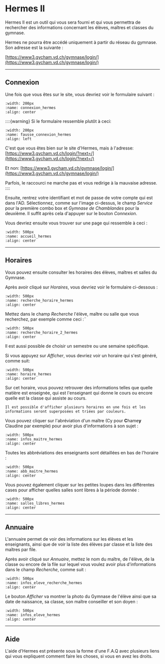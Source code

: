 # Hermes II

Hermes II est un outil qui vous sera fourni et qui vous permettra de rechercher des informations concernant les élèves, maîtres et classes du gymnase.

Hermes ne pourra être accédé uniquement à partir du réseau du gymnase. Son adresse est la suivante : 

[https://www3.gycham.vd.ch/gymnase/login/](https://www3.gycham.vd.ch/gymnase/login/)

---

## Connexion

Une fois que vous êtes sur le site, vous devriez voir le formulaire suivant :

```{image} images/connexion_hermes.png
:width: 200px
:name: connexion_hermes
:align: center
```

::::{warning}
Si le formulaire ressemble plutôt à ceci:

```{image} images/fausse_connexion_hermes.png
:width: 200px
:name: fausse_connexion_hermes
:align: left
```

C'est que vous êtes bien sur le site d'Hermes, mais à l'adresse: [https://www3.gycham.vd.ch/login/?next=/](https://www3.gycham.vd.ch/login/?next=/)

Et non: [https://www3.gycham.vd.ch/gymnase/login/](https://www3.gycham.vd.ch/gymnase/login/)

Parfois, le raccourci ne marche pas et vous redirige à la mauvaise adresse.
::::

Ensuite, rentrez votre identifiant et mot de passe de votre compte qui est dans l'AD. Sélectionnez, comme sur l'image ci-dessus, le champ *Service* pour la première combo box et *Gymnase de Chamblandes* pour la deuxième. Il suffit après cela d'appuyer sur le bouton *Connexion*.

Vous devriez ensuite vous trouver sur une page qui ressemble à ceci :

```{image} images/accueil_hermes.png
:width: 500px
:name: accueil_hermes
:align: center
```

---

## Horaires

Vous pouvez ensuite consulter les horaires des élèves, maîtres et salles du Gymnase.

Après avoir cliqué sur *Horaires*, vous devriez voir le formulaire ci-dessous :

```{image} images/recherche_horaire_hermes.png
:width: 500px
:name: recherche_horaire_hermes
:align: center
```

Mettez dans le champ *Recherche* l'élève, maître ou salle que vous recherchez, par exemple comme ceci :¨

```{image} images/recherche_horaire_2_hermes.png
:width: 500px
:name: recherche_horaire_2_hermes
:align: center
```

Il est aussi possible de choisir un semestre ou une semaine spécifique.

Si vous appuyez sur *Afficher*, vous devriez voir un horaire qui s'est généré, comme suit:

```{image} images/horaire_hermes.png
:width: 500px
:name: horaire_hermes
:align: center
```

Sur cet horaire, vous pouvez retrouver des informations telles que quelle matière est enseignée, qui est l'enseignant qui donne le cours ou encore quelle est la classe qui assiste au cours.

```{tip}
Il est possible d'afficher plusieurs horaires en une fois et les informations seront superposées et triées par couleurs.
```

Vous pouvez cliquer sur l'abréviation d'un maître (Cy pour **C**hame**y** Claudine par exemple) pour avoir plus d'informations à son sujet :

```{image} images/infos_maitre_hermes.png
:width: 500px
:name: infos_maitre_hermes
:align: center
```

Toutes les abbréviations des enseignants sont détaillées en bas de l'horaire :

```{image} images/abb_maitre_hermes.png
:width: 500px
:name: abb_maitre_hermes
:align: center
```

Vous pouvez également cliquer sur les petites loupes dans les différentes cases pour afficher quelles salles sont libres à la période donnée :

```{image} images/salles_libres_hermes.png
:width: 500px
:name: salles_libres_hermes
:align: center
```

---

## Annuaire

L'annuaire permet de voir des informations sur les élèves et les enseignants, ainsi que de voir la liste des élèves par classe et la liste des maîtres par file.

Après avoir cliqué sur *Annuaire*, mettez le nom du maître, de l'élève, de la classe ou encore de la file sur lequel vous voulez avoir plus d'informations dans le champ *Recherche*, comme suit :


```{image} images/infos_eleve_recherche_hermes.png
:width: 500px
:name: infos_eleve_recherche_hermes
:align: center
```

Le bouton *Afficher* va montrer la photo du Gymnase de l'élève ainsi que sa date de naissance, sa classe, son maître conseiller et son doyen :

```{image} images/infos_eleve_hermes.png
:width: 500px
:name: infos_eleve_hermes
:align: center
```

---

## Aide

L'aide d'Hermes est présente sous la forme d'une F.A.Q avec plusieurs liens qui vous expliquent comment faire les choses, si vous en avez les droits.
